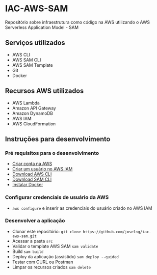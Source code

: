 # IAC-AWS-SAM

Repositório sobre infraestrutura como código na AWS utilizando o AWS Serverless Application Model - SAM

## Serviços utilizados

 - AWS CLI
 - AWS SAM CLI
 - AWS SAM Template
 - Git
 - Docker
 
## Recursos AWS utilizados

 - AWS Lambda
 - Amazon API Gateway
 - Amazon DynamoDB
 - AWS IAM
 - AWS CloudFormation

## Instruções para desenvolvimento

### Pré requisitos para o desenvolvimento

 - [Criar conta na AWS](https://aws.amazon.com/pt/premiumsupport/knowledge-center/create-and-activate-aws-account/)
 - [Criar um usuário no AWS IAM](https://docs.aws.amazon.com/pt_br/IAM/latest/UserGuide/id_users_create.html)
 - [Download AWS CLI](https://aws.amazon.com/cli/)
 - [Download SAM CLI](https://docs.aws.amazon.com/serverless-application-model/latest/developerguide/serverless-sam-cli-install.html)
 - [Instalar Docker](https://docs.docker.com/desktop/windows/install/)

### Configurar credenciais de usuário da AWS

 - ```aws configure``` e inserir as credenciais do usuário criado no AWS IAM

### Desenvolver a aplicação

 - Clonar este repositório: ```git clone https://github.com/joselng/iac-aws-sam.git```
 - Acessar a pasta ```src```
 - Validar o template AWS SAM ```sam validate```
 - Build ```sam build```
 - Deploy da aplicação (assistido) ```sam deploy --guided```
 - Testar com CURL ou Postman
 - Limpar os recursos criados ```sam delete```
